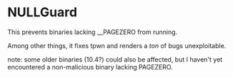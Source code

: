 # NULLGuard

This prevents binaries lacking __PAGEZERO from running.

Among other things, it fixes tpwn and renders a _ton_ of bugs unexploitable.

note: some older binaries (10.4?) could also be affected, but I haven't yet encountered a non-malicious binary lacking PAGEZERO.
